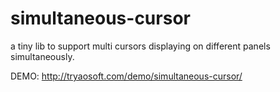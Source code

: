 # simultaneous-cursor
a tiny lib to support multi cursors displaying on different panels simultaneously.

DEMO: http://tryaosoft.com/demo/simultaneous-cursor/

